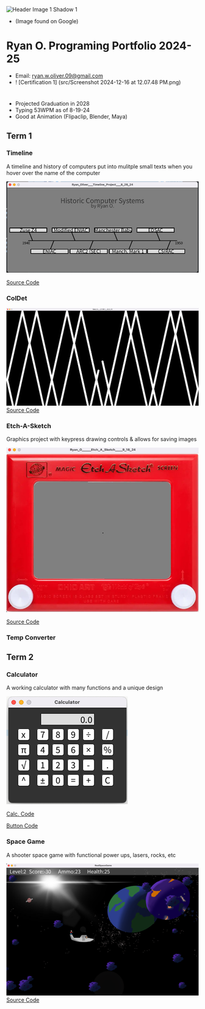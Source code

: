 ![Header Image 1 Shadow 1](https://asia.sega.com/SonicXShadowGenerations/assets/images/pc/top/kv.png)
* (Image found on Google)
# Ryan O. Programing Portfolio 2024-25
* Email: ryan.w.oliver.09@gmail.com
* ! [Certification 1] (src/Screenshot 2024-12-16 at 12.07.48 PM.png)
  #
* Projected Graduation in 2028
* Typing 53WPM as of 8-19-24
* Good at Animation (Flipaclip, Blender, Maya)

## Term 1
### Timeline
A timeline and history of computers put into mulitple small texts when you hover over the name of the computer

![Running App](https://github.com/CreativeCha0s/Programing-Portfolio-08/blob/main/images/timeline.png?raw=true)

[Source Code](https://github.com/CreativeCha0s/Programing-Portfolio-08/blob/main/src/term1/Ryan_Oliver___Timeline_Project___8_28_24.pde)

### ColDet

![Running App](https://github.com/CreativeCha0s/Programing-Portfolio-08/blob/main/images/coldet.png)
[Source Code]()
### Etch-A-Sketch
Graphics project with keypress drawing controls & allows for saving images

![Running App](https://github.com/CreativeCha0s/Programing-Portfolio-08/blob/main/images/etch-a-sketch.png)

[Source Code](https://github.com/CreativeCha0s/Programing-Portfolio-08/blob/main/src/term1/Ryan_O_____Etch_A_Sketch____9_18_24.pde)

### Temp Converter

## Term 2
### Calculator
A working calculator with many functions and a unique design

![Running App](https://github.com/CreativeCha0s/Programing-Portfolio-08/blob/main/images/%20calc.png?raw=true)

[Calc. Code](https://github.com/CreativeCha0s/Programing-Portfolio-08/blob/main/src/term2/Calculator.pde)

[Button Code](https://github.com/CreativeCha0s/Programing-Portfolio-08/blob/main/src/term2/Button.pde)

### Space Game
A shooter space game with functional power ups, lasers, rocks, etc

![Running App](https://github.com/CreativeCha0s/Programing-Portfolio-08/blob/main/images/spacegame.png)
[Source Code](src/RealSpaceGame)
